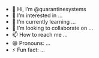 - 👋 Hi, I’m @quarantinesystems
- 👀 I’m interested in ...
- 🌱 I’m currently learning ...
- 💞️ I’m looking to collaborate on ...
- 📫 How to reach me ...
- 😄 Pronouns: ...
- ⚡ Fun fact: ...

<!---
quarantinesystems/quarantinesystems is a ✨ special ✨ repository because its `README.md` (this file) appears on your GitHub profile.
You can click the Preview link to take a look at your changes.
--->
